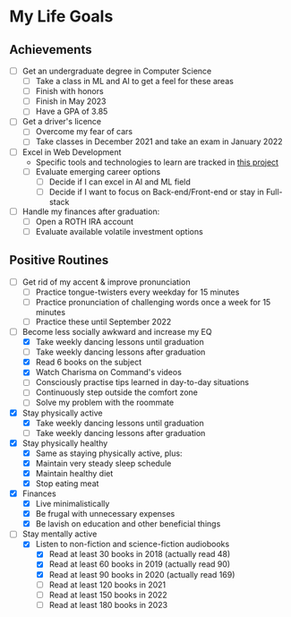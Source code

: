 # My Life Goals

## Achievements

- [ ] Get an undergraduate degree in Computer Science
  - [ ] Take a class in ML and AI to get a feel for these areas
  - [ ] Finish with honors
  - [ ] Finish in May 2023
  - [ ] Have a GPA of 3.85
- [ ] Get a driver's licence
  - [ ] Overcome my fear of cars
  - [ ] Take classes in December 2021 and take an exam in January 2022
- [ ] Excel in Web Development
  - Specific tools and technologies to learn are tracked in
    [this project](https://github.com/maxxxxxdlp/code_share/projects/1)
  - [ ] Evaluate emerging career options
    - [ ] Decide if I can excel in AI and ML field
    - [ ] Decide if I want to focus on Back-end/Front-end or stay in
          Full-stack
- [ ] Handle my finances after graduation:
  - [ ] Open a ROTH IRA account
  - [ ] Evaluate available volatile investment options

## Positive Routines

- [ ] Get rid of my accent & improve pronunciation
  - [ ] Practice tongue-twisters every weekday for 15 minutes
  - [ ] Practice pronunciation of challenging words once a week for 15
        minutes
  - [ ] Practice these until September 2022
- [ ] Become less socially awkward and increase my EQ
  - [x] Take weekly dancing lessons until graduation
  - [ ] Take weekly dancing lessons after graduation
  - [x] Read 6 books on the subject
  - [x] Watch Charisma on Command's videos
  - [ ] Consciously practise tips learned in day-to-day situations
  - [ ] Continuously step outside the comfort zone
  - [ ] Solve my problem with the roommate
- [x] Stay physically active
  - [x] Take weekly dancing lessons until graduation
  - [ ] Take weekly dancing lessons after graduation
- [x] Stay physically healthy
  - [x] Same as staying physically active, plus:
  - [x] Maintain very steady sleep schedule
  - [x] Maintain healthy diet
  - [x] Stop eating meat
- [x] Finances
  - [x] Live minimalistically
  - [x] Be frugal with unnecessary expenses
  - [x] Be lavish on education and other beneficial things
- [ ] Stay mentally active
  - [x] Listen to non-fiction and science-fiction audiobooks
    - [x] Read at least 30 books in 2018 (actually read 48)
    - [x] Read at least 60 books in 2019 (actually read 90)
    - [x] Read at least 90 books in 2020 (actually read 169)
    - [ ] Read at least 120 books in 2021
    - [ ] Read at least 150 books in 2022
    - [ ] Read at least 180 books in 2023
